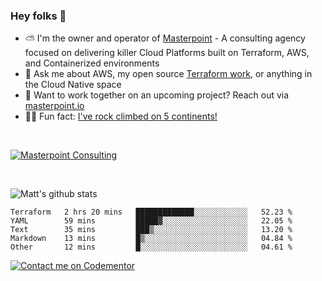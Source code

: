 

### Hey folks 👋



- ⛅️ I'm the owner and operator of [Masterpoint](https://masterpoint.io) - A consulting agency focused on delivering killer Cloud Platforms built on Terraform, AWS, and Containerized environments
- 💬 Ask me about AWS, my open source [Terraform work](https://github.com/masterpointio?q=terraform&type=&language=hcl), or anything in the Cloud Native space
- 🔨 Want to work together on an upcoming project? Reach out via [masterpoint.io](https://masterpoint.io)
- 🧗‍♂️ Fun fact: [I've rock climbed on 5 continents!](https://www.rockandice.com/videos/weekend-whippers/weekend-whipper-gunning-for-it-on-south-six-shooter/)

<br>


[![Masterpoint Consulting](https://masterpoint-public.s3.us-west-2.amazonaws.com/Logo-medium.png)](https://masterpoint.io)

<br>

![Matt's github stats](https://github-readme-stats.vercel.app/api?username=Gowiem&count_private=true&theme=cobalt&show_icons=true)

<!--START_SECTION:waka-->

```text
Terraform   2 hrs 20 mins   █████████████░░░░░░░░░░░░   52.23 %
YAML        59 mins         █████▓░░░░░░░░░░░░░░░░░░░   22.05 %
Text        35 mins         ███▒░░░░░░░░░░░░░░░░░░░░░   13.20 %
Markdown    13 mins         █▒░░░░░░░░░░░░░░░░░░░░░░░   04.84 %
Other       12 mins         █░░░░░░░░░░░░░░░░░░░░░░░░   04.61 %
```

<!--END_SECTION:waka-->

[![Contact me on Codementor](https://www.codementor.io/m-badges/gowiem/find-me-on-cm-b.svg)](https://www.codementor.io/@gowiem?refer=badge)
